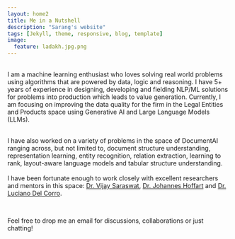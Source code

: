 ```yaml
---
layout: home2
title: Me in a Nutshell
description: "Sarang's website"
tags: [Jekyll, theme, responsive, blog, template]
image:
  feature: ladakh.jpg.png
---
```


<br />I am a machine learning enthusiast who loves solving real world problems using algorithms that are powered by data, logic and reasoning. I have 5+ years of experience in designing, developing and fielding NLP/ML solutions for problems into production which leads to value generation. Currently, I am focusing on improving the data quality for the firm in the Legal Entities and Products space using Generative AI and Large Language Models (LLMs).
<br />

[comment]: <> (<br />I am currently working as a Senior Applied NLP/ML engineer in the CoreData group of Goldman Sachs. )
<br />I have also worked on a variety of problems in the space of DocumentAI ranging across, but not limited to, document structure understanding, representation learning, entity recognition, relation extraction, learning to rank, layout-aware language models and tabular structure understanding.
<br />
<br />I have been fortunate enough to work closely with excellent researchers and mentors in this space: <a href="https://scholar.google.com/citations?user=yT1DBNsAAAAJ&hl=en" target="_blank">Dr. Vijay Saraswat</a>, <a href="https://scholar.google.co.in/citations?user=odKVNH0AAAAJ&hl=en" target="_blank">Dr. Johannes Hoffart</a> and <a href="https://scholar.google.de/citations?user=vJfDxrIAAAAJ&hl=en" target="_blank">Dr. Luciano Del Corro</a>. 

[comment]: <> (I am currently a second-year PhD student in the VICO group with <a href="http://homepages.inf.ed.ac.uk/hbilen/index.html" target="_blank">Dr. Hakan Bilen</a> at the School of Informatics, University of Edinburgh. I am also fortunate to work closely with  <a href="https://homepages.inf.ed.ac.uk/keller/" target="_blank">Dr. Frank Keller</a> and  <a href="https://basurafernando.github.io/" target="_blank">Dr. Basura Fernando</a>. )
      
[comment]: <> (<br />Previously, I spend some wonderful years in Singapore working as a Research Engineer at <a href="https://www.a-star.edu.sg" target="_blank">A*STAR AI Initiative</a>.)

[comment]: <> (<br /> I want to leverage visual, structural and textual information in natural language and feed it into machines to help them learn better representations and reason with text just like a human does. A direction that I would love to explore further but not limited to would be in the field of Multi-modal Long Document AI.)

[comment]: <> (<br />)
<br />

[comment]: <> (I majored in computer science and engineering as a bachelor student, eventually finding passion for natural language processing and it’s applications.)

[comment]: <> (<br />)

[comment]: <> (<br />)

Feel free to drop me an email for discussions, collaborations or just chatting! 




